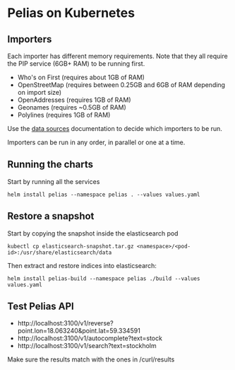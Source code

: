 # Pelias on Kubernetes

## Importers

Each importer has different memory requirements. Note that they all require the PIP service (6GB+ RAM) to be running first.

- Who's on First (requires about 1GB of RAM)
- OpenStreetMap (requires between 0.25GB and 6GB of RAM depending on import size)
- OpenAddresses (requires 1GB of RAM)
- Geonames (requires ~0.5GB of RAM)
- Polylines (requires 1GB of RAM)

Use the [data sources](https://github.com/pelias/documentation/blob/master/data-sources.md) documentation to decide
which importers to be run.

Importers can be run in any order, in parallel or one at a time.

## Running the charts

Start by running all the services

```
helm install pelias --namespace pelias . --values values.yaml
```
## Restore a snapshot

Start by copying the snapshot inside the elasticsearch pod

```
kubectl cp elasticsearch-snapshot.tar.gz <namespace>/<pod-id>:/usr/share/elasticsearch/data
```

Then extract and restore indices into elasticsearch:

```
helm install pelias-build --namespace pelias ./build --values values.yaml
```

## Test Pelias API

- http://localhost:3100/v1/reverse?point.lon=18.063240&point.lat=59.334591
- http://localhost:3100/v1/autocomplete?text=stock
- http://localhost:3100/v1/search?text=stockholm

Make sure the results match with the ones in /curl/results